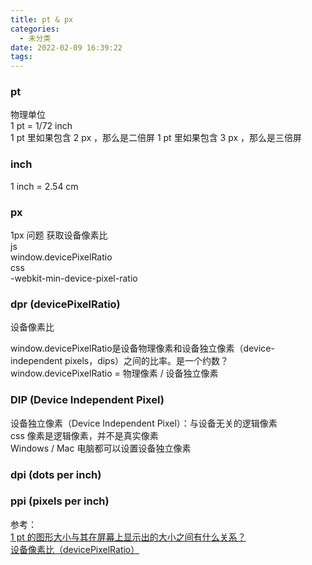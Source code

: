 ```yaml
---
title: pt & px
categories:
  - 未分类
date: 2022-02-09 16:39:22
tags:
---
```

### pt
物理单位  
1 pt = 1/72 inch  
1 pt 里如果包含 2 px ，那么是二倍屏
1 pt 里如果包含 3 px ，那么是三倍屏

### inch
1 inch = 2.54 cm 

### px
1px 问题
获取设备像素比  
js  
window.devicePixelRatio  
css  
-webkit-min-device-pixel-ratio
### dpr (devicePixelRatio)
设备像素比

window.devicePixelRatio是设备物理像素和设备独立像素（device-independent pixels，dips）之间的比率。是一个约数？
window.devicePixelRatio = 物理像素 / 设备独立像素 
### DIP (Device Independent Pixel) 
设备独立像素（Device Independent Pixel）：与设备无关的逻辑像素  
css 像素是逻辑像素，并不是真实像素  
Windows / Mac 电脑都可以设置设备独立像素

### dpi (dots per inch)

### ppi (pixels per inch)


参考：  
[1 pt 的图形大小与其在屏幕上显示出的大小之间有什么关系？](https://www.zhihu.com/question/19851058)  
[设备像素比（devicePixelRatio）](https://blog.csdn.net/xueli_2017/article/details/91492971)